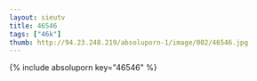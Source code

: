 ```yaml
--- 
layout: sieutv
title: 46546
tags: ["46k"]
thumb: http://94.23.248.219/absoluporn-1/image/002/46546.jpg
---
```

{% include absoluporn key="46546" %} 
